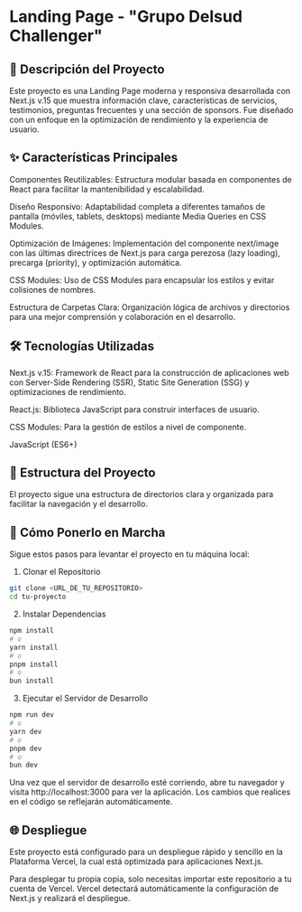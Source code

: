 # Landing Page - "Grupo Delsud Challenger"

## 🚀 Descripción del Proyecto

Este proyecto es una Landing Page moderna y responsiva desarrollada con Next.js v.15 que muestra información clave, características de servicios, testimonios, preguntas frecuentes y una sección de sponsors. Fue diseñado con un enfoque en la optimización de rendimiento y la experiencia de usuario.

## ✨ Características Principales
Componentes Reutilizables: Estructura modular basada en componentes de React para facilitar la mantenibilidad y escalabilidad.

Diseño Responsivo: Adaptabilidad completa a diferentes tamaños de pantalla (móviles, tablets, desktops) mediante Media Queries en CSS Modules.

Optimización de Imágenes: Implementación del componente next/image con las últimas directrices de Next.js para carga perezosa (lazy loading), precarga (priority), y optimización automática.

CSS Modules: Uso de CSS Modules para encapsular los estilos y evitar colisiones de nombres.

Estructura de Carpetas Clara: Organización lógica de archivos y directorios para una mejor comprensión y colaboración en el desarrollo.

## 🛠️ Tecnologías Utilizadas
Next.js v.15: Framework de React para la construcción de aplicaciones web con Server-Side Rendering (SSR), Static Site Generation (SSG) y optimizaciones de rendimiento.

React.js: Biblioteca JavaScript para construir interfaces de usuario.

CSS Modules: Para la gestión de estilos a nivel de componente.

JavaScript (ES6+)

## 📂 Estructura del Proyecto
El proyecto sigue una estructura de directorios clara y organizada para facilitar la navegación y el desarrollo.

## 🚀 Cómo Ponerlo en Marcha
Sigue estos pasos para levantar el proyecto en tu máquina local:

1. Clonar el Repositorio

```bash
git clone <URL_DE_TU_REPOSITORIO>
cd tu-proyecto
```

2. Instalar Dependencias

```bash
npm install
# o
yarn install
# o
pnpm install
# o
bun install
```

3. Ejecutar el Servidor de Desarrollo

```bash
npm run dev
# o
yarn dev
# o
pnpm dev
# o
bun dev
```
Una vez que el servidor de desarrollo esté corriendo, abre tu navegador y visita http://localhost:3000 para ver la aplicación. Los cambios que realices en el código se reflejarán automáticamente.

## 🌐 Despliegue

Este proyecto está configurado para un despliegue rápido y sencillo en la Plataforma Vercel, la cual está optimizada para aplicaciones Next.js.

Para desplegar tu propia copia, solo necesitas importar este repositorio a tu cuenta de Vercel. Vercel detectará automáticamente la configuración de Next.js y realizará el despliegue.